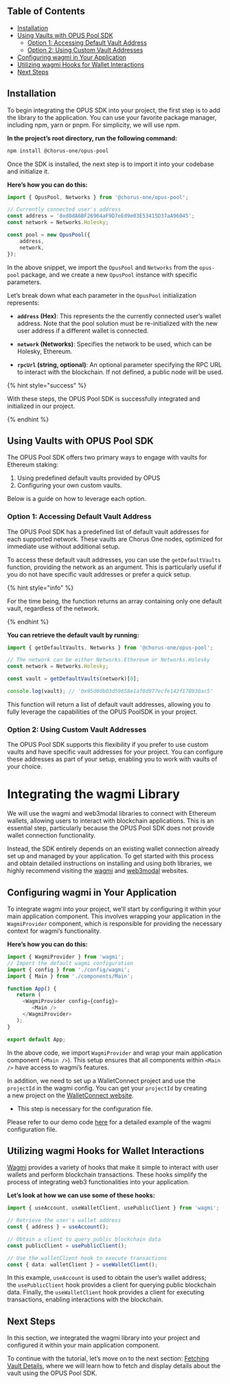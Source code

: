 ## Table of Contents

-   [Installation](#installation)
-   [Using Vaults with OPUS Pool SDK](#using-vaults-with-opus-pool-sdk)
    -   [Option 1: Accessing Default Vault Address](#option-1-accessing-default-vault-address)
    -   [Option 2: Using Custom Vault Addresses](#option-2-using-custom-vault-addresses)
-   [Configuring wagmi in Your Application](#configuring-wagmi-in-your-application)
-   [Utilizing wagmi Hooks for Wallet Interactions](#utilizing-wagmi-hooks-for-wallet-interactions)
-   [Next Steps](#next-steps)

## Installation

To begin integrating the OPUS SDK into your project, the first step is to add the library to the application. You can use your favorite package manager, including npm, yarn or pnpm. For simplicity, we will use npm.

**In the project’s root directory, run the following command:**

```bash
npm install @chorus-one/opus-pool
```

Once the SDK is installed, the next step is to import it into your codebase and initialize it.

**Here’s how you can do this:**

```typescript
import { OpusPool, Networks } from '@chorus-one/opus-pool';

// Currently connected user's address
const address = '0xd8dA6BF26964aF9D7eEd9e03E53415D37aA96045';
const network = Networks.Holesky;

const pool = new OpusPool({
    address,
    network,
});
```

In the above snippet, we import the `OpusPool` and `Networks` from the `opus-pool` package, and we create a new `OpusPool` instance with specific parameters.

Let’s break down what each parameter in the `OpusPool` initialization represents:

-   **`address` (Hex)**: This represents the the currently connected user’s wallet address. Note that the pool solution must be re-initialized with the new user address if a different wallet is connected.

-   **`network` (Networks)**: Specifies the network to be used, which can be Holesky, Ethereum.

-   **`rpcUrl` (string, optional)**: An optional parameter specifying the RPC URL to interact with the blockchain. If not defined, a public node will be used.

{% hint style="success" %}

With these steps, the OPUS Pool SDK is successfully integrated and initialized in our project.

{% endhint %}

## Using Vaults with OPUS Pool SDK

The OPUS Pool SDK offers two primary ways to engage with vaults for Ethereum staking:

1. Using predefined default vaults provided by OPUS
2. Configuring your own custom vaults.

Below is a guide on how to leverage each option.

### Option 1: Accessing Default Vault Address

The OPUS Pool SDK has a predefined list of default vault addresses for each supported network. These vaults are Chorus One nodes, optimized for immediate use without additional setup.

To access these default vault addresses, you can use the `getDefaultVaults` function, providing the network as an argument. This is particularly useful if you do not have specific vault addresses or prefer a quick setup.

{% hint style="info" %}

For the time being, the function returns an array containing only one default vault, regardless of the network.

{% endhint %}

**You can retrieve the default vault by running:**

```typescript
import { getDefaultVaults, Networks } from '@chorus-one/opus-pool';

// The network can be either Networks.Ethereum or Networks.Holesky
const network = Networks.Holesky;

const vault = getDefaultVaults(network)[0];

console.log(vault); // '0x95d0db03d59658e1af0d977ecfe142f178930ac5'
```

This function will return a list of default vault addresses, allowing you to fully leverage the capabilities of the OPUS PoolSDK in your project.

### Option 2: Using Custom Vault Addresses

The OPUS Pool SDK supports this flexibility if you prefer to use custom vaults and have specific vault addresses for your project. You can configure these addresses as part of your setup, enabling you to work with vaults of your choice.

# Integrating the wagmi Library

We will use the wagmi and web3modal libraries to connect with Ethereum wallets, allowing users to interact with blockchain applications. This is an essential step, particularly because the OPUS Pool SDK does not provide wallet connection functionality.

Instead, the SDK entirely depends on an existing wallet connection already set up and managed by your application. To get started with this process and obtain detailed instructions on installing and using both libraries, we highly recommend visiting the [wagmi][wagmi] and [web3modal][web3modal] websites.

## Configuring wagmi in Your Application

To integrate wagmi into your project, we’ll start by configuring it within your main application component. This involves wrapping your application in the `WagmiProvider` component, which is responsible for providing the necessary context for wagmi’s functionality.

**Here’s how you can do this:**

```typescript
import { WagmiProvider } from 'wagmi';
// Import the default wagmi configuration
import { config } from './config/wagmi';
import { Main } from './components/Main';

function App() {
   return (
     <WagmiProvider config={config}>
        <Main />
     </WagmiProvider>
   );
}

export default App;
```

In the above code, we import `WagmiProvider` and wrap your main application component (`<Main />`). This setup ensures that all components within `<Main />` have access to wagmi’s features.

In addition, we need to set up a WalletConnect project and use the `projectId` in the wagmi config. You can get your `projectId` by creating a new project on the [WalletConnect website][walletconnect].

-   This step is necessary for the configuration file.

Please refer to our demo code [here][wagmi-config] for a detailed example of the wagmi configuration file.

## Utilizing wagmi Hooks for Wallet Interactions

[Wagmi][wagmi] provides a variety of hooks that make it simple to interact with user wallets and perform blockchain transactions. These hooks simplify the process of integrating web3 functionalities into your application.

**Let’s look at how we can use some of these hooks:**

```typescript
import { useAccount, useWalletClient, usePublicClient } from 'wagmi';

// Retrieve the user's wallet address
const { address } = useAccount();

// Obtain a client to query public blockchain data
const publicClient = usePublicClient();

// Use the walletClient hook to execute transactions
const { data: walletClient } = useWalletClient();
```

In this example, `useAccount` is used to obtain the user’s wallet address; the `usePublicClient` hook provides a client for querying public blockchain data. Finally, the `useWalletClient` hook provides a client for executing transactions, enabling interactions with the blockchain.

## Next Steps

In this section, we integrated the wagmi library into your project and configured it within your main application component.

To continue with the tutorial, let’s move on to the next section: [Fetching Vault Details][vault-details], where we will learn how to fetch and display details about the vault using the OPUS Pool SDK.

[wagmi]: https://wagmi.sh
[web3modal]: https://docs.walletconnect.com/web3modal/about
[wagmi-config]: https://github.com/ChorusOne/opus-pool-demo/blob/main/src/web3/config.ts#L55
[walletconnect]: https://cloud.walletconnect.com
[vault-details]: ./2-vault-details.md
